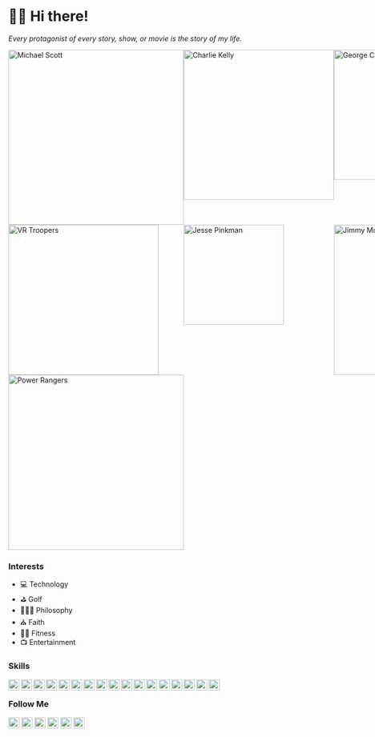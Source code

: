 # 🖖🏾 Hi there!

*Every protagonist of every story, show, or movie is the story of my life.*

<div style="display:grid; grid-template-columns:repeat(3, 1fr);"><img src="https://i.imgur.com/HTBxpUz.png" alt="Michael Scott" width="350" />
<img src="https://media2.giphy.com/media/9PaC2UWEsnIG6nXcsn/giphy.gif?cid=ecf05e472b3700a0765be9388b7c64d0e8b41a67519728fa&rid=giphy.gif" alt="Charlie Kelly" width="300" />
<img src="https://media2.giphy.com/media/Yy2H6trIkODoA/giphy.gif?cid=82a1493bzr9ikhrwdsu6126ibahrlk0gzpltak4mspdygcmq&rid=giphy.gif" alt="George Costanza" width="260" />
<img src="https://media3.giphy.com/media/DK9NoD7j2nRVm/giphy.gif?cid=6c09b9524f0f67905a232eade7253fff1138e181aa5f163a&rid=giphy.gif" alt="VR Troopers" width="300" />
<img src="https://media2.giphy.com/media/LiljwvntZmf4c/giphy.gif?cid=6c09b9524fc1bd7fe401b862ed480e5cfed089944b746f6a&rid=giphy.gif" alt="Jesse Pinkman" width="200" />
<img src="https://media1.giphy.com/media/l0EwYGlvQ7STj3wyc/giphy.gif?cid=82a1493bqxqne8ng9pyocwzqhi6aorb201mo6d2059bxejgl&rid=giphy.gif" alt="Jimmy McGill" width="300" />
<img src="https://media4.giphy.com/media/b3Owrrk9ZsC4w/giphy.gif?cid=82a1493bbwntmysi6q7atew19hnrnwxxmky3q62fm38p4g6k&rid=giphy.gif" alt="Power Rangers" width="350" /></div>

### Interests
- 💻 Technology
- ⛳ Golf
- 🧘🏽‍♂️ Philosophy
- ⛪️ Faith
- 🏋️‍♂️ Fitness
- 📺 Entertainment

### Skills
<img src="https://cdn.jsdelivr.net/npm/simple-icons@v3/icons/html5.svg" alt="HTML5" width="22" align="left">
<img src="https://cdn.jsdelivr.net/npm/simple-icons@v3/icons/css3.svg" alt="CSS3" width="22" align="left">
<img src="https://cdn.jsdelivr.net/npm/simple-icons@v3/icons/javascript.svg" alt="JavaScript" width="22" align="left">
<img src="https://cdn.jsdelivr.net/npm/simple-icons@v3/icons/jquery.svg" alt="jQuery" width="22" align="left">
<img src="https://cdn.jsdelivr.net/npm/simple-icons@v3/icons/react.svg" alt="React" width="22" align="left">
<img src="https://cdn.jsdelivr.net/npm/simple-icons@5.19.0/icons/vuedotjs.svg" alt="Vue" width="22" align="left">
<img src="https://cdn.jsdelivr.net/npm/simple-icons@5.19.0/icons/nodedotjs.svg" alt="nodeJS" width="22" align="left">
<img src="https://cdn.jsdelivr.net/npm/simple-icons@v3/icons/java.svg" alt="Java" width="22" align="left">
<img src="https://cdn.jsdelivr.net/npm/simple-icons@v3/icons/csharp.svg" alt="C#" width="22" align="left">
<img src="https://cdn.jsdelivr.net/npm/simple-icons@v3/icons/mysql.svg" alt="MySQL" width="22" align="left">
<img src="https://cdn.jsdelivr.net/npm/simple-icons@v3/icons/php.svg" alt="PHP" width="22" align="left">
<img src="https://cdn.jsdelivr.net/npm/simple-icons@v3/icons/python.svg" alt="Python" width="22" align="left">
<img src="https://cdn.jsdelivr.net/npm/simple-icons@v3/icons/ruby.svg" alt="Ruby" width="22" align="left">
<img src="https://cdn.jsdelivr.net/npm/simple-icons@v3/icons/r.svg" alt="R" width="22" align="left">
<img src="https://cdn.jsdelivr.net/npm/simple-icons@5.19.0/icons/pwa.svg" alt="PWA" width="22" align="left">
<img src="https://cdn.jsdelivr.net/npm/simple-icons@v3/icons/react.svg" alt="React Native" width="22" align="left">
<img src="https://cdn.jsdelivr.net/npm/simple-icons@v3/icons/flutter.svg" alt="Flutter" width="22" align="left"><br/>

### Follow Me
<a href="https://theuiguru.blogspot.com" target="_blank"><img src="https://cdn.jsdelivr.net/npm/simple-icons@v3/icons/blogger.svg" alt="Blogger" width="22"></a> 
<a href="https://codepen.io/cthomas" target="_blank"><img src="https://cdn.jsdelivr.net/npm/simple-icons@v3/icons/codepen.svg" alt="CodePen" width="22"></a> 
<a href="https://twitter.com/cthomas1211" target="_blank"><img src="https://cdn.jsdelivr.net/npm/simple-icons@v3/icons/twitter.svg" alt="Twitter" width="22"></a> 
<a href="https://linkedin.com/in/christhomas101" target="_blank"><img src="https://cdn.jsdelivr.net/npm/simple-icons@v3/icons/linkedin.svg" alt="LinkedIn" width="22"></a> 
<a href="https://instagr.am/cthomas1211" target="_blank"><img src="https://cdn.jsdelivr.net/npm/simple-icons@v3/icons/instagram.svg" alt="Instagram" width="22"></a> 
<a href="https://youtube.com/ndnweb24" target="_blank"><img src="https://cdn.jsdelivr.net/npm/simple-icons@v3/icons/youtube.svg" alt="YouTube" width="22"></a>
